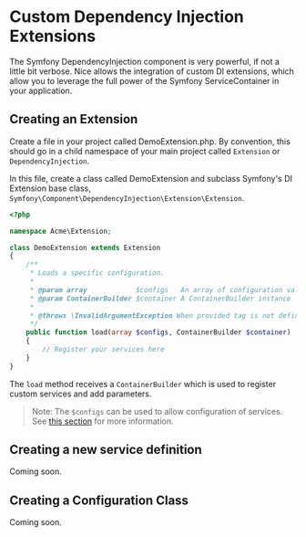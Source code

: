 Custom Dependency Injection Extensions
======================================

The Symfony DependencyInjection component is very powerful, if not a little bit verbose. 
Nice allows the integration of custom DI extensions, which allow you to leverage the full power
of the Symfony ServiceContainer in your application.

Creating an Extension
---------------------

Create a file in your project called DemoExtension.php. By convention, this should go in a child 
namespace of your main project called `Extension` or `DependencyInjection`.

In this file, create a class called DemoExtension and subclass Symfony's DI Extension base class,
`Symfony\Component\DependencyInjection\Extension\Extension`.

```php
<?php

namespace Acme\Extension;

class DemoExtension extends Extension
{
    /**
     * Loads a specific configuration.
     *
     * @param array            $configs   An array of configuration values
     * @param ContainerBuilder $container A ContainerBuilder instance
     *
     * @throws \InvalidArgumentException When provided tag is not defined in this extension
     */
    public function load(array $configs, ContainerBuilder $container)
    {
        // Register your services here
    }
}
```

The `load` method receives a `ContainerBuilder` which is used to register custom services and add parameters.

>   Note: The `$configs` can be used to allow configuration of services. See 
    [this section](#creating-a-configuration-class) for more information.


Creating a new service definition
---------------------------------

Coming soon.


Creating a Configuration Class
------------------------------

Coming soon.